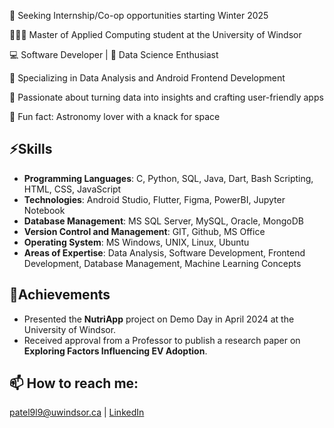 🤝 Seeking Internship/Co-op opportunities starting Winter 2025

👩🏻‍🎓 Master of Applied Computing student at the University of Windsor

💻 Software Developer | 🚀 Data Science Enthusiast

🔭 Specializing in Data Analysis and Android Frontend Development

🌱 Passionate about turning data into insights and crafting user-friendly apps

🌌 Fun fact: Astronomy lover with a knack for space



## ⚡Skills
- **Programming Languages**: C, Python, SQL, Java, Dart, Bash Scripting, HTML, CSS, JavaScript
- **Technologies**: Android Studio, Flutter, Figma, PowerBI, Jupyter Notebook
- **Database Management**: MS SQL Server, MySQL, Oracle, MongoDB
- **Version Control and Management**: GIT, Github, MS Office
- **Operating System**: MS Windows, UNIX, Linux, Ubuntu
- **Areas of Expertise**: Data Analysis, Software Development, Frontend Development, Database Management, Machine Learning Concepts

## 🌟Achievements

- Presented the **NutriApp** project on Demo Day in April 2024 at the University of Windsor.
- Received approval from a Professor to publish a research paper on **Exploring Factors Influencing EV Adoption**.

## 📫 How to reach me:
patel9l9@uwindsor.ca | [LinkedIn](https://www.linkedin.com/in/mansi-patel-3012)


